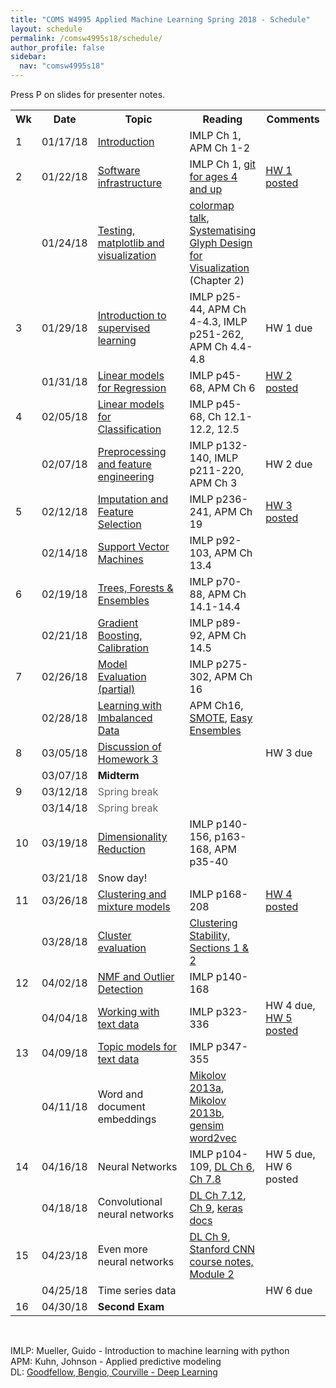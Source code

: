 ```yaml
---
title: "COMS W4995 Applied Machine Learning Spring 2018 - Schedule"
layout: schedule
permalink: /comsw4995s18/schedule/
author_profile: false
sidebar:
  nav: "comsw4995s18"
---
```


Press P on slides for presenter notes.

<div class="schedule">
<table cellspacing="0" border="0">
	<colgroup span="2"></colgroup>
	<colgroup></colgroup>
	<colgroup></colgroup>
	<colgroup></colgroup>
    <tr>
        <th>Wk</th>
        <th>Date</th>
        <th style="width:330px">Topic</th>
        <th>Reading</th>
        <th style="width:115px">Comments</th>
    </tr>
	<tr>
		<td>1</td>
		<td align="right" sdval="42753" sdnum="1033;0;MM/DD/YY">01/17/18</td>
		<td><a href="https://amueller.github.io/COMS4995-s18/slides/aml-01-011718-introduction/" onclick="trackOutboundLink('https://amueller.github.io/COMS4995-s18/slides/aml-01-011718-introduction/')">
                Introduction</a></td>
		<td>IMLP Ch 1, APM Ch 1-2</td>
		<td><br></td>
	</tr>
	<tr>
		<td>2</td>
		<td align="right" sdval="42758" sdnum="1033;0;MM/DD/YY">01/22/18</td>
		<td><a href="https://amueller.github.io/COMS4995-s18/slides/aml-02-012218-python-git-testing/" onclick="trackOutboundLink('https://amueller.github.io/COMS4995-s18/slides/aml-02-012218-python-git-testing/')">
                Software infrastructure</a></td>
		<td>IMLP Ch 1, <a href="https://www.youtube.com/watch?v=1ffBJ4sVUb4">git for ages 4 and up</a></td>
		<td><a href="https://github.com/amueller/COMS4995-s18/raw/master/homeworks/HomeworkI.pdf">HW 1 posted</a></td>
	</tr>
	<tr>
		<td><br></td>
		<td align="right" sdval="42760" sdnum="1033;0;MM/DD/YY">01/24/18</td>
		<td><a href="https://amueller.github.io/COMS4995-s18/slides/aml-03-012418-matplotlib/#1" onclick="trackOutboundLink('https://amueller.github.io/COMS4995-s18/slides/aml-03-012418-matplotlib/')">
                Testing, matplotlib and visualization</a> &nbsp;
            <a href="https://www.dropbox.com/s/fdtmvbrzslemp6g/03-matplotlib-testing.mp3?dl=1"><i class="fa fa-volume-up" aria-hidden="true"></i></a>
        </td>
		<td><a href="https://www.youtube.com/watch?v=xAoljeRJ3lU">colormap talk</a>, <a href="https://ora.ox.ac.uk/objects/uuid:b98ccce1-038f-4c0a-a259-7f53dfe06ac7">Systematising Glyph Design for Visualization</a> (Chapter 2)</td>
		<td><br></td>
	</tr>
	<tr>
		<td>3</td>
		<td align="right" sdval="42765" sdnum="1033;0;MM/DD/YY">01/29/18</td>
		<td><a href="https://amueller.github.io/COMS4995-s18/slides/aml-04-012918-supervised-learning/#1" onclick="trackOutboundLink('https://amueller.github.io/COMS4995-s18/slides/aml-04-012918-supervised-learning/')">
                Introduction to supervised learning</a>&nbsp;
            <a href="https://www.dropbox.com/s/6b5fscf84l91t2t/04-intro-to-supervised-learning.flv?dl=1"><i class="fa fa-film" aria-hidden="true"></i></a></td>
		<td>IMLP p25-44, APM Ch 4-4.3, IMLP p251-262, APM Ch 4.4-4.8</td>
		<td>HW 1 due</td>
	</tr>
	<tr>
		<td><br></td>
		<td align="right" sdval="42767" sdnum="1033;0;MM/DD/YY">01/31/18</td>
		<td><a href="https://amueller.github.io/COMS4995-s18/slides/aml-05-013118-linear-models-regression/#1">Linear models for Regression</a>&nbsp;
            <a href="https://www.dropbox.com/s/kd8u9lmz26jzpus/05-linear-models-for-regression.mkv?dl=1"><i class="fa fa-film" aria-hidden="true"></i></a></td>
		<td>IMLP p45-68, APM Ch 6</td>
		<td><a href="https://github.com/amueller/COMS4995-s18/raw/master/homeworks/Homework2.pdf">HW 2 posted</a></td>
	</tr>
	<tr>
		<td>4</td>
		<td align="right" sdval="42772" sdnum="1033;0;MM/DD/YY">02/05/18</td>
		<td><a href="https://amueller.github.io/COMS4995-s18/slides/aml-06-020518-linear-models-classification/#1">Linear models for Classification</a>&nbsp;
            <a href="https://www.dropbox.com/s/d9th9jcqprcvav1/06-linear-models-for-classification.mkv?dl=1"><i class="fa fa-film" aria-hidden="true"></i></a></td>
		<td>IMLP p45-68,  Ch 12.1-12.2, 12.5</td>
		<td></td>
	</tr>
	<tr>
		<td><br></td>
		<td align="right" sdval="42774" sdnum="1033;0;MM/DD/YY">02/07/18</td>
		<td><a href="https://amueller.github.io/COMS4995-s18/slides/aml-07-020718-preprocessing/#1">Preprocessing and feature engineering</a>&nbsp;
            <a href="https://www.dropbox.com/s/sfsruw0mluuza1m/07-preprocessing.mkv?dl=1"><i class="fa fa-film" aria-hidden="true"></i></a></td>
		<td>IMLP p132-140, IMLP p211-220, APM Ch 3</td>
		<td>HW 2 due</td>
	</tr>
	<tr>
		<td>5</td>
		<td align="right" sdval="42779" sdnum="1033;0;MM/DD/YY">02/12/18</td>
		<td><a href="https://amueller.github.io/COMS4995-s18/slides/aml-08-021218-imputation-feature-selection/">Imputation and Feature Selection</a>&nbsp;
            <a href="https://www.dropbox.com/s/9wv7e7rpz2c8l7f/08-imputation-feature-selection.mkv?dl=1"><i class="fa fa-film" aria-hidden="true"></i></a></td>
		<td>IMLP p236-241, APM Ch 19</td>
		<td><a href="https://github.com/amueller/COMS4995-s18/raw/master/homeworks/Homework3.pdf">HW 3 posted</a></td>
	</tr>
	<tr>
		<td><br></td>
		<td align="right" sdval="42781" sdnum="1033;0;MM/DD/YY">02/14/18</td>
		<td><a href="https://amueller.github.io/COMS4995-s18/slides/aml-09-021418-support-vector-machines/#1">Support Vector Machines</a>&nbsp;
            <a href="https://www.dropbox.com/s/oqbjb9310k577cx/09-support-vector-machines.mkv?dl=1"><i class="fa fa-film" aria-hidden="true"></i></a></td>
		<td>IMLP p92-103, APM Ch 13.4</td>
		<td></td>
	</tr>
	<tr>
		<td>6</td>
		<td align="right" sdval="42786" sdnum="1033;0;MM/DD/YY">02/19/18</td>
		<td><a href="https://amueller.github.io/COMS4995-s18/slides/aml-10-021918-trees-forests/#1">Trees, Forests &amp; Ensembles</a>&nbsp;
            <a href="https://www.dropbox.com/s/fzo7br4tkzxrp56/10-trees-forests.mkv?dl=1"><i class="fa fa-film" aria-hidden="true"></i></a></td>
		<td>IMLP p70-88, APM Ch 14.1-14.4</td>
		<td></td>
	</tr>
	<tr>
		<td><br></td>
		<td align="right" sdval="42788" sdnum="1033;0;MM/DD/YY">02/21/18</td>
		<td><a href="https://amueller.github.io/COMS4995-s18/slides/aml-11-022118-gradient-boosting-calibration">Gradient Boosting, Calibration</a>&nbsp;
            <a href="https://www.dropbox.com/s/b15a8ai5h6qmgix/11-boosting-stacking-calibration.mkv?dl=1"><i class="fa fa-film" aria-hidden="true"></i></a></td>
		<td>IMLP p89-92, APM Ch 14.5</td>
		<td><br></td>
	</tr>
	<tr>
		<td>7</td>
		<td align="right" sdval="42793" sdnum="1033;0;MM/DD/YY">02/26/18</td>
		<td><a href="https://amueller.github.io/COMS4995-s18/slides/aml-12-022618-model-evaluation/#1">Model Evaluation</a>&nbsp;
            <a href="https://www.dropbox.com/s/odwiwlnm032l6mh/12-model-evaluation.mkv?dl=1"><i class="fa fa-film" aria-hidden="true"></i> (partial)</a> </td>
		<td>IMLP p275-302, APM Ch 16</td>
		<td><br></td>
	</tr>
	<tr>
		<td><br></td>
		<td align="right" sdval="42795" sdnum="1033;0;MM/DD/YY">02/28/18</td>
        <td><a href="https://amueller.github.io/COMS4995-s18/slides/aml-13-022818-resampling-imbalanced-data/#1">Learning with Imbalanced Data</a>&nbsp;
            <a href="https://www.dropbox.com/s/b4vy0gwcx90exsh/13-imbalanced-data.mkv?dl=1"><i class="fa fa-film" aria-hidden="true"></i></a> </td>
        <td>APM Ch16, <a href="https://www.jair.org/media/953/live-953-2037-jair.pdf">SMOTE</a>, <a href="http://cs.nju.edu.cn/zhouzh/zhouzh.files/publication/tsmcb09.pdf">Easy Ensembles</a></td>
		<td></td>
	</tr>
	<tr>
		<td>8</td>
		<td align="right" sdval="42800" sdnum="1033;0;MM/DD/YY">03/05/18</td>
		<td><a href="https://github.com/amueller/COMS4995-s18/blob/master/homeworks/homework3/hw3.ipynb">Discussion of Homework 3</a>&nbsp;
            <a href="https://www.dropbox.com/s/lsi1s0p5juyjgg3/14-homework3-discussion.mkv?dl=1"><i class="fa fa-film" aria-hidden="true"></i></a> </td>
		<td><br></td>
		<td>HW 3 due<br></td>
	</tr>
	<tr>
		<td><br></td>
		<td align="right" sdval="42802" sdnum="1033;0;MM/DD/YY">03/07/18</td>
		<td><b>Midterm</b></td>
		<td><br></td>
		<td><br></td>
	</tr>
	<tr>
		<td>9</td>
		<td align="right" sdval="42807" sdnum="1033;0;MM/DD/YY">03/12/18</td>
		<td><font color="#666666">Spring break</font></td>
		<td><br></td>
		<td><br></td>
	</tr>
	<tr>
		<td><br></td>
		<td align="right" sdval="42809" sdnum="1033;0;MM/DD/YY">03/14/18</td>
		<td><font color="#666666">Spring break</font></td>
		<td><br></td>
		<td><br></td>
	</tr>
	<tr>
		<td>10</td>
		<td align="right" sdval="42814" sdnum="1033;0;MM/DD/YY">03/19/18</td>
		<td><a href="https://amueller.github.io/COMS4995-s18/slides/aml-15-031918-pca-discriminants-manifold-learning">Dimensionality Reduction</a>&nbsp;
            <a href="https://www.dropbox.com/s/98qmr0ur7ekxj16/15-dimensionality-reduction.mkv?dl=1"><i class="fa fa-film" aria-hidden="true"></i></a> </td>
		<td>IMLP p140-156, p163-168, APM p35-40</td>
        <td></td>
	</tr>
	<tr>
		<td><br></td>
		<td align="right" sdval="42816" sdnum="1033;0;MM/DD/YY">03/21/18</td>
		<td>Snow day!</td>
		<td><br></td>
		<td><br></td>
    </tr>
    <tr>    
		<td>11</td>
		<td align="right" sdval="42821" sdnum="1033;0;MM/DD/YY">03/26/18</td>
		<td><a href="https://amueller.github.io/COMS4995-s18/slides/aml-16-032118-clustering-and-mixture-models">Clustering and mixture models</a>&nbsp;
            <a href="https://www.dropbox.com/s/gqik3mgzsjgtuid/16-clustering-mixture-models.mkv?dl=1"><i class="fa fa-film" aria-hidden="true"></i></a>
		</td>
		<td>IMLP p168-208</td>
		<td><a href="https://github.com/amueller/COMS4995-s18/raw/master/homeworks/Homework4.pdf">HW 4 posted</a></td>
	</tr>
	<tr>
		<td><br></td>
		<td align="right" sdval="42823" sdnum="1033;0;MM/DD/YY">03/28/18</td>
		<td><a href="https://amueller.github.io/COMS4995-s18/slides/aml-17-032818-clustering-evaluation">Cluster evaluation</a>&nbsp;
            <a href="https://www.dropbox.com/s/i57q6v9ncwpyacy/17-cluster-evaluation.mkv?dl=1"><i class="fa fa-film" aria-hidden="true"></i></a>
		</td>
		<td><a href="https://arxiv.org/abs/1007.1075">Clustering Stability, Sections 1 &amp; 2</a></td>
		<td></td>
	</tr>
	<tr>
		<td>12</td>
		<td align="right" sdval="42828" sdnum="1033;0;MM/DD/YY">04/02/18</td>
		<td><a href="https://amueller.github.io/COMS4995-s18/slides/aml-18-040218-nmf-outlier-detection">NMF and Outlier Detection</a>&nbsp;
            <a href="https://www.dropbox.com/s/k2y80lnyjsr9v8v/18-outlier-detection.mkv?dl=1"><i class="fa fa-film" aria-hidden="true"></i></a></td>
		<td>IMLP p140-168</td>
		<td><br></td>
	</tr>
	<tr>
		<td><br></td>
		<td align="right" sdval="42830" sdnum="1033;0;MM/DD/YY">04/04/18</td>
		<td><a href="https://amueller.github.io/COMS4995-s18/slides/aml-19-040418-working-with-text-data">Working with text data</a>&nbsp;
            <a href="https://www.dropbox.com/s/8a7wz6elmxa5wjl/19-text-data.mkv?dl=1"><i class="fa fa-film" aria-hidden="true"></i></a>
		</td>
		<td>IMLP p323-336</td>
		<td>HW 4 due, <a href="https://github.com/amueller/COMS4995-s18/raw/master/homeworks/Homework5.pdf">HW 5 posted</a></td>
	</tr>
	<tr>
		<td>13</td>
		<td align="right" sdval="42835" sdnum="1033;0;MM/DD/YY">04/09/18</td>
		<td><a href="https://amueller.github.io/COMS4995-s18/slides/aml-20-040918-topic-models">Topic models for text data</a>&nbsp;
            <a href="https://www.dropbox.com/s/gjzyc1hlcwif1qa/20-topic-models.mkv?dl=1"><i class="fa fa-film" aria-hidden="true"></i></a>
		</td>
		<td>IMLP p347-355</td>
		<td></td>
	</tr>
	<tr>
		<td><br></td>
		<td align="right" sdval="42837" sdnum="1033;0;MM/DD/YY">04/11/18</td>
		<td>Word and document embeddings</td>
		<td><a href="https://papers.nips.cc/paper/5021-distributed-representations-of-words-and-phrases-and-their-compositionality.pdf">Mikolov 2013a</a>, <a href="http://www.aclweb.org/anthology/N13-1090">Mikolov 2013b</a>,
        <a href="https://github.com/RaRe-Technologies/gensim/blob/develop/docs/notebooks/word2vec.ipynb">gensim word2vec</a></td>
		<td></td>
	</tr>
	<tr>
		<td>14</td>
		<td align="right" sdval="42842" sdnum="1033;0;MM/DD/YY">04/16/18</td>
		<td>Neural Networks</td>
		<td>IMLP p104-109, <a href="http://www.deeplearningbook.org/contents/mlp.html">DL Ch 6</a>, <a href="http://www.deeplearningbook.org/contents/regularization.html">Ch 7.8</a></td>
		<td>HW 5 due, HW 6 posted</td>
	</tr>
	<tr>
		<td><br></td>
		<td align="right" sdval="42844" sdnum="1033;0;MM/DD/YY">04/18/18</td>
		<td>Convolutional neural networks</td>
		<td><a href="http://www.deeplearningbook.org/contents/regularization.html">DL Ch 7.12</a>, <a href="http://www.deeplearningbook.org/contents/convnets.html">Ch 9</a>, <a href="https://keras.io/">keras docs</a></td>
		<td><br></td>
	</tr>
	<tr>
		<td>15</td>
		<td align="right" sdval="42849" sdnum="1033;0;MM/DD/YY">04/23/18</td>
		<td>Even more neural networks</td>
		<td><a href="http://www.deeplearningbook.org/contents/convnets.html">DL Ch 9</a>, <a href="http://cs231n.github.io/">Stanford CNN course notes, Module 2</a></td>
		<td><br></td>
	</tr>
	<tr>
		<td><br></td>
		<td align="right" sdval="42851" sdnum="1033;0;MM/DD/YY">04/25/18</td>
		<td>Time series data</td>
		<td><br></td>
		<td>HW 6 due</td>
	</tr>
	<tr>
		<td>16</td>
		<td align="right" sdval="42856" sdnum="1033;0;MM/DD/YY">04/30/18</td>
		<td><b>Second Exam</b></td>
		<td><br></td>
		<td><br></td>
	</tr>
</table>
</div>

<div class="post">
<br>
<p>
IMLP: Mueller, Guido - Introduction to machine learning with python<br>
APM: Kuhn, Johnson - Applied predictive modeling<br>
DL: <a href="http://www.deeplearningbook.org/">Goodfellow, Bengio, Courville - Deep Learning</a>
</p>
</div>
